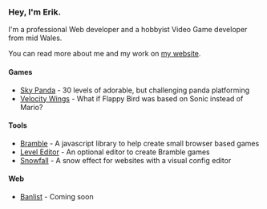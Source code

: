 ### Hey, I'm Erik.

I'm a professional Web developer and a hobbyist Video Game developer from mid Wales. 

You can read more about me and my work on [my website](http://erikwatson.me). 



#### Games 

  - [Sky Panda](https://bumblebirds.itch.io/sky-panda) - 30 levels of adorable, but challenging panda platforming
  - [Velocity Wings](https://bumblebirds.itch.io/velocity-wings) - What if Flappy Bird was based on Sonic instead of Mario? 


#### Tools 

  - [Bramble](https://github.com/erikwatson/Bramble) - A javascript library to help create small browser based games 
  - [Level Editor](https://github.com/erikwatson/Level-Editor) - An optional editor to create Bramble games 
  - [Snowfall](https://github.com/erikwatson/snowfall.js) - A snow effect for websites with a visual config editor 


#### Web

  - [Banlist](https://banlist.net) - Coming soon 

